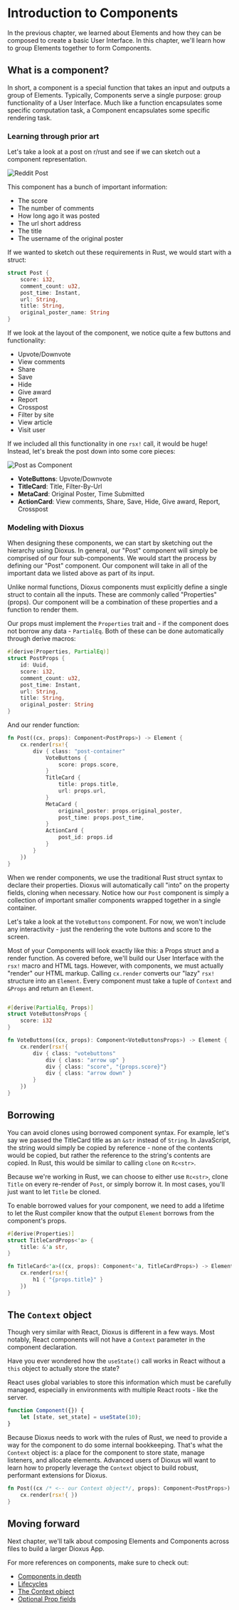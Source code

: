 # Introduction to Components

In the previous chapter, we learned about Elements and how they can be composed to create a basic User Interface. In this chapter, we'll learn how to group Elements together to form Components.

## What is a component?

In short, a component is a special function that takes an input and outputs a group of Elements. Typically, Components serve a single purpose: group functionality of a User Interface. Much like a function encapsulates some specific computation task, a Component encapsulates some specific rendering task.

### Learning through prior art

Let's take a look at a post on r/rust and see if we can sketch out a component representation.

![Reddit Post](../images/reddit_post.png)

This component has a bunch of important information:

- The score
- The number of comments
- How long ago it was posted
- The url short address
- The title
- The username of the original poster

If we wanted to sketch out these requirements in Rust, we would start with a struct:

```rust
struct Post {
    score: i32,
    comment_count: u32,
    post_time: Instant,
    url: String,
    title: String,
    original_poster_name: String
}
```

If we look at the layout of the component, we notice quite a few buttons and functionality:

- Upvote/Downvote
- View comments
- Share
- Save
- Hide
- Give award
- Report
- Crosspost
- Filter by site
- View article
- Visit user 

If we included all this functionality in one `rsx!` call, it would be huge! Instead, let's break the post down into some core pieces:

![Post as Component](../images/reddit_post_components.png)

- **VoteButtons**: Upvote/Downvote
- **TitleCard**: Title, Filter-By-Url
- **MetaCard**: Original Poster, Time Submitted
- **ActionCard**: View comments, Share, Save, Hide, Give award, Report, Crosspost

### Modeling with Dioxus

When designing these components, we can start by sketching out the hierarchy using Dioxus. In general, our "Post" component will simply be comprised of our four sub-components. We would start the process by defining our "Post" component. Our component will take in all of the important data we listed above as part of its input.

Unlike normal functions, Dioxus components must explicitly define a single struct to contain all the inputs. These are commonly called "Properties" (props). Our component will be a combination of these properties and a function to render them.

Our props must implement the `Properties` trait and - if the component does not borrow any data - `PartialEq`. Both of these can be done automatically through derive macros:
```rust
#[derive(Properties, PartialEq)]
struct PostProps {
    id: Uuid,
    score: i32,
    comment_count: u32,
    post_time: Instant,
    url: String,
    title: String,
    original_poster: String
}
```

And our render function:
```rust
fn Post((cx, props): Component<PostProps>) -> Element {
    cx.render(rsx!{
        div { class: "post-container"
            VoteButtons {
                score: props.score,
            }
            TitleCard {
                title: props.title,
                url: props.url,
            }
            MetaCard {
                original_poster: props.original_poster,
                post_time: props.post_time,
            }
            ActionCard {
                post_id: props.id
            }
        }
    })
}
```

When we render components, we use the traditional Rust struct syntax to declare their properties. Dioxus will automatically call "into" on the property fields, cloning when necessary. Notice how our `Post` component is simply a collection of important smaller components wrapped together in a single container.

Let's take a look at the `VoteButtons` component. For now, we won't include any interactivity - just the rendering the vote buttons and score to the screen.

Most of your Components will look exactly like this: a Props struct and a render function. As covered before, we'll build our User Interface with the `rsx!` macro and HTML tags. However, with components, we must actually "render" our HTML markup. Calling `cx.render` converts our "lazy" `rsx!` structure into an `Element`. Every component must take a tuple of `Context` and `&Props` and return an `Element`.
```rust

#[derive(PartialEq, Props)]
struct VoteButtonsProps {
    score: i32
}

fn VoteButtons((cx, props): Component<VoteButtonsProps>) -> Element {
    cx.render(rsx!{
        div { class: "votebuttons"
            div { class: "arrow up" }
            div { class: "score", "{props.score}"}
            div { class: "arrow down" }
        }
    })
}
```

## Borrowing

You can avoid clones using borrowed component syntax. For example, let's say we passed the TitleCard title as an `&str` instead of `String`. In JavaScript, the string would simply be copied by reference - none of the contents would be copied, but rather the reference to the string's contents are copied. In Rust, this would be similar to calling `clone` on `Rc<str>`.

Because we're working in Rust, we can choose to either use `Rc<str>`, clone `Title` on every re-render of `Post`, or simply borrow it. In most cases, you'll just want to let `Title` be cloned. 

To enable borrowed values for your component, we need to add a lifetime to let the Rust compiler know that the output `Element` borrows from the component's props.

```rust
#[derive(Properties)]
struct TitleCardProps<'a> {
    title: &'a str,
}

fn TitleCard<'a>((cx, props): Component<'a, TitleCardProps>) -> Element<'a> {
    cx.render(rsx!{
        h1 { "{props.title}" }
    })
}   
```

## The `Context` object

Though very similar with React, Dioxus is different in a few ways. Most notably, React components will not have a `Context` parameter in the component declaration. 

Have you ever wondered how the `useState()` call works in React without a `this` object to actually store the state? 

React uses global variables to store this information which must be carefully managed, especially in environments with multiple React roots - like the server.

```javascript
function Component({}) {
    let [state, set_state] = useState(10);
}
```


Because Dioxus needs to work with the rules of Rust, we need to provide a way for the component to do some internal bookkeeping. That's what the `Context` object is: a place for the component to store state, manage listeners, and allocate elements. Advanced users of Dioxus will want to learn how to properly leverage the `Context` object to build robust, performant extensions for Dioxus.

```rust
fn Post((cx /* <-- our Context object*/, props): Component<PostProps>) -> Element {
    cx.render(rsx!{ })
}
```

## Moving forward

Next chapter, we'll talk about composing Elements and Components across files to build a larger Dioxus App.

For more references on components, make sure to check out:

- [Components in depth]()
- [Lifecycles]()
- [The Context object]()
- [Optional Prop fields]()

